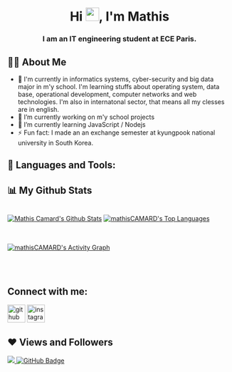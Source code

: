 <h1 align="center">Hi <img src="https://raw.githubusercontent.com/MartinHeinz/MartinHeinz/master/wave.gif" width="30px">, I'm Mathis</h1>
<h3 align="center">I am an IT engineering student at ECE Paris.</h3>


## 🙋‍♂️ About Me

- 👨‍ I'm currently in informatics systems, cyber-security and big data major in m'y school. I'm learning stuffs about operating system, data base, operational development, 
computer networks and web technologies. I'm also in internatonal sector, that means all my clesses are in english.
- 🔭 I’m currently working on m'y school projects 
- 🌱 I’m currently learning JavaScript / Nodejs 
- ⚡ Fun fact: I made an an exchange semester at kyungpook national university in South Korea. 

## 🚀 Languages and Tools:



## 📊 My Github Stats

  <br/>
    <a href="https://github.com/mathisCAMARD/github-readme-stats"><img alt="Mathis Camard's Github Stats" src="https://github-readme-stats.vercel.app/api?username=mathisCAMARD&show_icons=true&count_private=true&theme=react&hide_border=true&bg_color=0D1117" /></a>
  <a href="https://github.com/mathisCAMARD/github-readme-stats"><img alt="mathisCAMARD's Top Languages" src="https://github-readme-stats.vercel.app/api/top-langs/?username=mathisCAMARD&langs_count=8&count_private=true&layout=compact&theme=react&hide_border=true&bg_color=0D1117" /></a>
  <br/>
  
<br/>
<br/>

<a href="https://github.com/mathisCAMARD/github-readme-activity-graph"><img alt="mathisCAMARD's Activity Graph" src="https://activity-graph.herokuapp.com/graph?username=mathisCAMARD&bg_color=0D1117&color=5BCDEC&line=5BCDEC&point=FFFFFF&hide_border=true" /></a>

<br/>
<br/>

## Connect with me:

[<img src='https://cdn.jsdelivr.net/npm/simple-icons@3.0.1/icons/github.svg' alt='github' height='40'>](https://github.com/mathisCAMARD)  [<img src='https://cdn.jsdelivr.net/npm/simple-icons@3.0.1/icons/instagram.svg' alt='instagram' height='40'>](https://www.instagram.com/@watimathis/)  

## ❤ Views and Followers
<a href="https://github.com/Meghna-DAS/github-profile-views-counter">
    <img src="https://komarev.com/ghpvc/?username=mathisCAMARD">
</a>
<a href="https://github.com/mathisCAMARD?tab=followers"><img src="https://img.shields.io/github/followers/mathisCAMARD?label=Followers&style=social" alt="GitHub Badge"></a>
